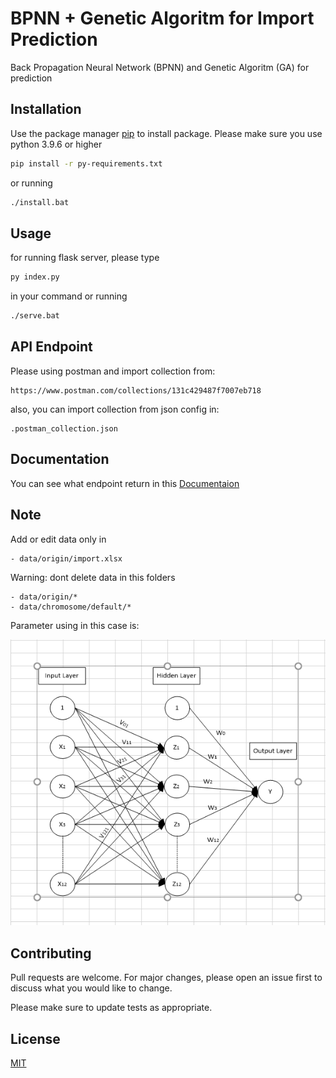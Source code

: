 # BPNN + Genetic Algoritm for Import Prediction

Back Propagation Neural Network (BPNN) and Genetic Algoritm (GA) for prediction

## Installation

Use the package manager [pip](https://pip.pypa.io/en/stable/) to install package. Please make sure you use python 3.9.6 or higher

```bash
pip install -r py-requirements.txt
```
or running 
```bash
./install.bat
```
## Usage
for running flask server, please type 
```bash
py index.py
```
in your command or running 
```bash
./serve.bat
```
## API Endpoint
Please using postman and import collection from:
```
https://www.postman.com/collections/131c429487f7007eb718
```

also, you can import collection from json config in:

```
.postman_collection.json
```
## Documentation
You can see what endpoint return in this [Documentaion](https://documenter.getpostman.com/view/1608603/UVsTr2mG)

## Note
Add or edit data only in
```
- data/origin/import.xlsx
```

Warning: dont delete data in this folders
```
- data/origin/*
- data/chromosome/default/*
```

Parameter using in this case is:

![How is Working](assets/how_is_working.png)

## Contributing
Pull requests are welcome. For major changes, please open an issue first to discuss what you would like to change.

Please make sure to update tests as appropriate.

## License
[MIT](https://choosealicense.com/licenses/mit/)